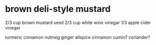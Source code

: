 # brown deli-style mustard

2/3 cup brown mustard seed
2/3 cup white wine vinegar
1/3 apple cider vinegar

turmeric
cinnamon
nutmeg
ginger
allspice
cinnamon
cumin?
coriander?

